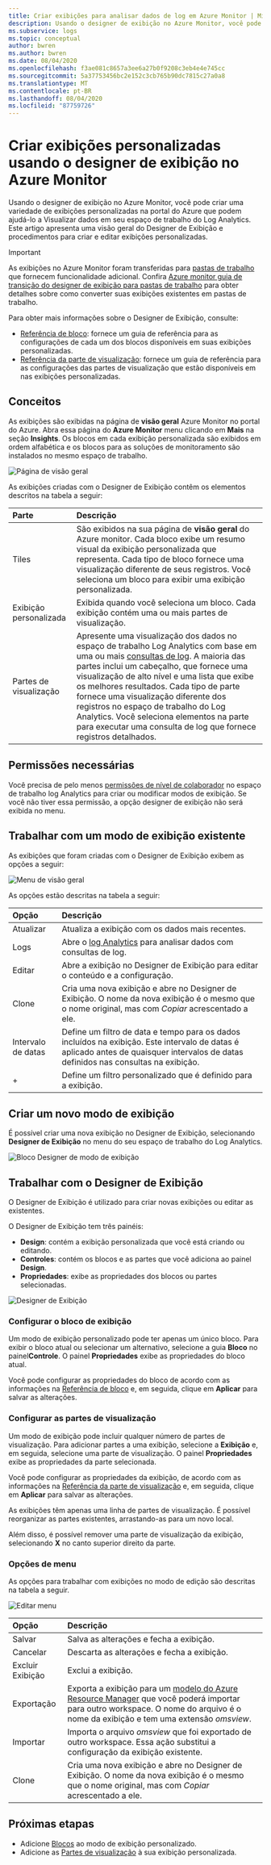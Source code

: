 ```yaml
---
title: Criar exibições para analisar dados de log em Azure Monitor | Microsoft Docs
description: Usando o designer de exibição no Azure Monitor, você pode criar exibições personalizadas que são exibidas na portal do Azure e conter uma variedade de visualizações nos dados no espaço de trabalho Log Analytics. Este artigo contém uma visão geral do Designer de Exibição e apresenta procedimentos para criar e editar exibições personalizadas.
ms.subservice: logs
ms.topic: conceptual
author: bwren
ms.author: bwren
ms.date: 08/04/2020
ms.openlocfilehash: f3ae081c8657a3ee6a27b0f9208c3eb4e4e745cc
ms.sourcegitcommit: 5a37753456bc2e152c3cb765b90dc7815c27a0a8
ms.translationtype: MT
ms.contentlocale: pt-BR
ms.lasthandoff: 08/04/2020
ms.locfileid: "87759726"
---
```

# <a name="create-custom-views-by-using-view-designer-in-azure-monitor"></a>Criar exibições personalizadas usando o designer de exibição no Azure Monitor
Usando o designer de exibição no Azure Monitor, você pode criar uma variedade de exibições personalizadas na portal do Azure que podem ajudá-lo a Visualizar dados em seu espaço de trabalho do Log Analytics. Este artigo apresenta uma visão geral do Designer de Exibição e procedimentos para criar e editar exibições personalizadas.

> [!IMPORTANT]
> As exibições no Azure Monitor foram transferidas para [pastas de trabalho](workbooks-overview.md) que fornecem funcionalidade adicional. Confira [Azure monitor guia de transição do designer de exibição para pastas de trabalho](view-designer-conversion-overview.md) para obter detalhes sobre como converter suas exibições existentes em pastas de trabalho.
 


Para obter mais informações sobre o Designer de Exibição, consulte:

* [Referência de bloco](view-designer-tiles.md): fornece um guia de referência para as configurações de cada um dos blocos disponíveis em suas exibições personalizadas.
* [Referência da parte de visualização](view-designer-parts.md): fornece um guia de referência para as configurações das partes de visualização que estão disponíveis em nas exibições personalizadas.


## <a name="concepts"></a>Conceitos
As exibições são exibidas na página de **visão geral** Azure Monitor no portal do Azure. Abra essa página do **Azure Monitor** menu clicando em **Mais** na seção **Insights**. Os blocos em cada exibição personalizada são exibidos em ordem alfabética e os blocos para as soluções de monitoramento são instalados no mesmo espaço de trabalho.

![Página de visão geral](media/view-designer/overview-page.png)

As exibições criadas com o Designer de Exibição contêm os elementos descritos na tabela a seguir:

| Parte | Descrição |
|:--- |:--- |
| Tiles | São exibidos na sua página de **visão geral** do Azure monitor. Cada bloco exibe um resumo visual da exibição personalizada que representa. Cada tipo de bloco fornece uma visualização diferente de seus registros. Você seleciona um bloco para exibir uma exibição personalizada. |
| Exibição personalizada | Exibida quando você seleciona um bloco. Cada exibição contém uma ou mais partes de visualização. |
| Partes de visualização | Apresente uma visualização dos dados no espaço de trabalho Log Analytics com base em uma ou mais [consultas de log](../log-query/log-query-overview.md). A maioria das partes inclui um cabeçalho, que fornece uma visualização de alto nível e uma lista que exibe os melhores resultados. Cada tipo de parte fornece uma visualização diferente dos registros no espaço de trabalho do Log Analytics. Você seleciona elementos na parte para executar uma consulta de log que fornece registros detalhados. |

## <a name="required-permissions"></a>Permissões necessárias
Você precisa de pelo menos [permissões de nível de colaborador](manage-access.md#manage-access-using-azure-permissions) no espaço de trabalho log Analytics para criar ou modificar modos de exibição. Se você não tiver essa permissão, a opção designer de exibição não será exibida no menu.


## <a name="work-with-an-existing-view"></a>Trabalhar com um modo de exibição existente
As exibições que foram criadas com o Designer de Exibição exibem as opções a seguir:

![Menu de visão geral](media/view-designer/overview-menu.png)

As opções estão descritas na tabela a seguir:

| Opção | Descrição |
|:--|:--|
| Atualizar   | Atualiza a exibição com os dados mais recentes. | 
| Logs      | Abre o [log Analytics](../log-query/log-query-overview.md) para analisar dados com consultas de log. |
| Editar       | Abre a exibição no Designer de Exibição para editar o conteúdo e a configuração.  |
| Clone      | Cria uma nova exibição e abre no Designer de Exibição. O nome da nova exibição é o mesmo que o nome original, mas com *Copiar* acrescentado a ele. |
| Intervalo de datas | Define um filtro de data e tempo para os dados incluídos na exibição. Este intervalo de datas é aplicado antes de quaisquer intervalos de datas definidos nas consultas na exibição.  |
| +          | Define um filtro personalizado que é definido para a exibição. |


## <a name="create-a-new-view"></a>Criar um novo modo de exibição
É possível criar uma nova exibição no Designer de Exibição, selecionando **Designer de Exibição** no menu do seu espaço de trabalho do Log Analytics.

![Bloco Designer de modo de exibição](media/view-designer/view-designer-tile.png)


## <a name="work-with-view-designer"></a>Trabalhar com o Designer de Exibição
O Designer de Exibição é utilizado para criar novas exibições ou editar as existentes. 

O Designer de Exibição tem três painéis: 
* **Design**: contém a exibição personalizada que você está criando ou editando. 
* **Controles**: contém os blocos e as partes que você adiciona ao painel **Design**. 
* **Propriedades**: exibe as propriedades dos blocos ou partes selecionadas.

![Designer de Exibição](media/view-designer/view-designer-screenshot.png)

### <a name="configure-the-view-tile"></a>Configurar o bloco de exibição
Um modo de exibição personalizado pode ter apenas um único bloco. Para exibir o bloco atual ou selecionar um alternativo, selecione a guia **Bloco** no painel**Controle**. O painel **Propriedades** exibe as propriedades do bloco atual. 

Você pode configurar as propriedades do bloco de acordo com as informações na [Referência de bloco](view-designer-tiles.md) e, em seguida, clique em **Aplicar** para salvar as alterações.

### <a name="configure-the-visualization-parts"></a>Configurar as partes de visualização
Um modo de exibição pode incluir qualquer número de partes de visualização. Para adicionar partes a uma exibição, selecione a **Exibição** e, em seguida, selecione uma parte de visualização. O painel **Propriedades** exibe as propriedades da parte selecionada. 

Você pode configurar as propriedades da exibição, de acordo com as informações na [Referência da parte de visualização](view-designer-parts.md) e, em seguida, clique em **Aplicar** para salvar as alterações.

As exibições têm apenas uma linha de partes de visualização. É possível reorganizar as partes existentes, arrastando-as para um novo local.

Além disso, é possível remover uma parte de visualização da exibição, selecionando **X** no canto superior direito da parte.


### <a name="menu-options"></a>Opções de menu
As opções para trabalhar com exibições no modo de edição são descritas na tabela a seguir.

![Editar menu](media/view-designer/edit-menu.png)

| Opção | Descrição |
|:--|:--|
| Salvar        | Salva as alterações e fecha a exibição. |
| Cancelar      | Descarta as alterações e fecha a exibição. |
| Excluir Exibição | Exclui a exibição. |
| Exportação      | Exporta a exibição para um [modelo do Azure Resource Manager](../../azure-resource-manager/templates/template-syntax.md) que você poderá importar para outro workspace. O nome do arquivo é o nome da exibição e tem uma extensão *omsview*. |
| Importar      | Importa o arquivo *omsview* que foi exportado de outro workspace. Essa ação substitui a configuração da exibição existente. |
| Clone       | Cria uma nova exibição e abre no Designer de Exibição. O nome da nova exibição é o mesmo que o nome original, mas com *Copiar* acrescentado a ele. |

## <a name="next-steps"></a>Próximas etapas
* Adicione [Blocos](view-designer-tiles.md) ao modo de exibição personalizado.
* Adicione as [Partes de visualização](view-designer-parts.md) à sua exibição personalizada.

